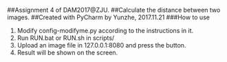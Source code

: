 ##Assignment 4 of DAM2017@ZJU. 
##Calculate the distance between two images. 
##Created with PyCharm by Yunzhe, 2017.11.21
###How to use
1. Modify config-modifyme.py according to the instructions in it.
2. Run RUN.bat or RUN.sh in scripts/
3. Upload an image file in 127.0.0.1:8080 and press the button.
4. Result will be shown on the screen.